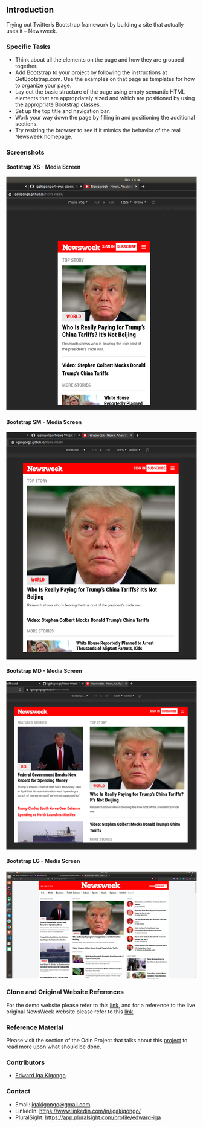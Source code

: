 ## Introduction
Trying out Twitter’s Bootstrap framework by building a site that actually uses it – Newsweek.

### Specific Tasks
* Think about all the elements on the page and how they are grouped together.
* Add Bootstrap to your project by following the instructions at GetBootstrap.com. Use the examples on that page as templates for how to organize your page.
* Lay out the basic structure of the page using empty semantic HTML elements that are appropriately sized and which are positioned by using the appropriate Bootstrap classes.
* Set up the top title and navigation bar.
* Work your way down the page by filling in and positioning the additional sections.
* Try resizing the browser to see if it mimics the behavior of the real Newsweek homepage.

### Screenshots

#### Bootstrap XS - Media Screen

![](screenshots/xs.png)

#### Bootstrap SM - Media Screen

![](screenshots/sm.png)

#### Bootstrap MD - Media Screen

![](screenshots/md.png)

#### Bootstrap LG - Media Screen

![](screenshots/lg.png)

### Clone and Original Website References

For the demo website please refer to this [link](https://igakigongo.github.io/News-Week/), and for a reference to the live original NewsWeek website please refer to this [link](https://www.newsweek.com/).

### Reference Material
Please visit the section of the Odin Project that talks about this [project](https://www.theodinproject.com/courses/html5-and-css3/lessons/using-bootstrap) to read more upon what should be done.

### Contributors

- [Edward Iga Kigongo](github.com/igakigongo)

### Contact
* Email: igakigongo@gmail.com
* LinkedIn: https://www.linkedin.com/in/igakigongo/
* PluralSight: https://app.pluralsight.com/profile/edward-iga

